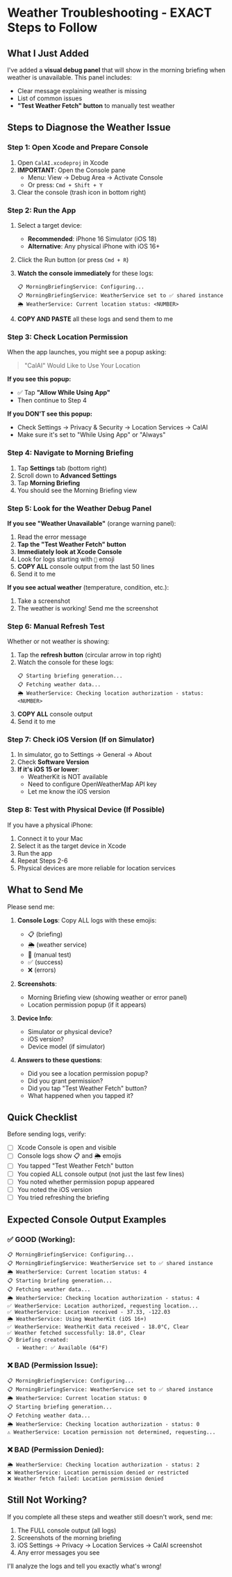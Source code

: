 # Weather Troubleshooting - EXACT Steps to Follow

## What I Just Added

I've added a **visual debug panel** that will show in the morning briefing when weather is unavailable. This panel includes:
- Clear message explaining weather is missing
- List of common issues
- **"Test Weather Fetch" button** to manually test weather

## Steps to Diagnose the Weather Issue

### Step 1: Open Xcode and Prepare Console

1. Open `CalAI.xcodeproj` in Xcode
2. **IMPORTANT**: Open the Console pane
   - Menu: View → Debug Area → Activate Console
   - Or press: `Cmd + Shift + Y`
3. Clear the console (trash icon in bottom right)

### Step 2: Run the App

1. Select a target device:
   - **Recommended**: iPhone 16 Simulator (iOS 18)
   - **Alternative**: Any physical iPhone with iOS 16+

2. Click the Run button (or press `Cmd + R`)

3. **Watch the console immediately** for these logs:
   ```
   📋 MorningBriefingService: Configuring...
   📋 MorningBriefingService: WeatherService set to ✅ shared instance
   🌦️ WeatherService: Current location status: <NUMBER>
   ```

4. **COPY AND PASTE** all these logs and send them to me

### Step 3: Check Location Permission

When the app launches, you might see a popup asking:

> "CalAI" Would Like to Use Your Location

**If you see this popup:**
- ✅ Tap **"Allow While Using App"**
- Then continue to Step 4

**If you DON'T see this popup:**
- Check Settings → Privacy & Security → Location Services → CalAI
- Make sure it's set to "While Using App" or "Always"

### Step 4: Navigate to Morning Briefing

1. Tap **Settings** tab (bottom right)
2. Scroll down to **Advanced Settings**
3. Tap **Morning Briefing**
4. You should see the Morning Briefing view

### Step 5: Look for the Weather Debug Panel

**If you see "Weather Unavailable"** (orange warning panel):
1. Read the error message
2. **Tap the "Test Weather Fetch" button**
3. **Immediately look at Xcode Console**
4. Look for logs starting with `🧪` emoji
5. **COPY ALL** console output from the last 50 lines
6. Send it to me

**If you see actual weather** (temperature, condition, etc.):
1. Take a screenshot
2. The weather is working! Send me the screenshot

### Step 6: Manual Refresh Test

Whether or not weather is showing:

1. Tap the **refresh button** (circular arrow in top right)
2. Watch the console for these logs:
   ```
   📋 Starting briefing generation...
   📋 Fetching weather data...
   🌦️ WeatherService: Checking location authorization - status: <NUMBER>
   ```
3. **COPY ALL** console output
4. Send it to me

### Step 7: Check iOS Version (If on Simulator)

1. In simulator, go to Settings → General → About
2. Check **Software Version**
3. **If it's iOS 15 or lower**:
   - WeatherKit is NOT available
   - Need to configure OpenWeatherMap API key
   - Let me know the iOS version

### Step 8: Test with Physical Device (If Possible)

If you have a physical iPhone:
1. Connect it to your Mac
2. Select it as the target device in Xcode
3. Run the app
4. Repeat Steps 2-6
5. Physical devices are more reliable for location services

## What to Send Me

Please send me:

1. **Console Logs**: Copy ALL logs with these emojis:
   - 📋 (briefing)
   - 🌦️ (weather service)
   - 🧪 (manual test)
   - ✅ (success)
   - ❌ (errors)

2. **Screenshots**:
   - Morning Briefing view (showing weather or error panel)
   - Location permission popup (if it appears)

3. **Device Info**:
   - Simulator or physical device?
   - iOS version?
   - Device model (if simulator)

4. **Answers to these questions**:
   - Did you see a location permission popup?
   - Did you grant permission?
   - Did you tap "Test Weather Fetch" button?
   - What happened when you tapped it?

## Quick Checklist

Before sending logs, verify:

- [ ] Xcode Console is open and visible
- [ ] Console logs show 📋 and 🌦️ emojis
- [ ] You tapped "Test Weather Fetch" button
- [ ] You copied ALL console output (not just the last few lines)
- [ ] You noted whether permission popup appeared
- [ ] You noted the iOS version
- [ ] You tried refreshing the briefing

## Expected Console Output Examples

### ✅ GOOD (Working):
```
📋 MorningBriefingService: Configuring...
📋 MorningBriefingService: WeatherService set to ✅ shared instance
🌦️ WeatherService: Current location status: 4
📋 Starting briefing generation...
📋 Fetching weather data...
🌦️ WeatherService: Checking location authorization - status: 4
✅ WeatherService: Location authorized, requesting location...
✅ WeatherService: Location received - 37.33, -122.03
🌦️ WeatherService: Using WeatherKit (iOS 16+)
✅ WeatherService: WeatherKit data received - 18.0°C, Clear
✅ Weather fetched successfully: 18.0°, Clear
📋 Briefing created:
   - Weather: ✅ Available (64°F)
```

### ❌ BAD (Permission Issue):
```
📋 MorningBriefingService: Configuring...
📋 MorningBriefingService: WeatherService set to ✅ shared instance
🌦️ WeatherService: Current location status: 0
📋 Starting briefing generation...
📋 Fetching weather data...
🌦️ WeatherService: Checking location authorization - status: 0
⚠️ WeatherService: Location permission not determined, requesting...
```

### ❌ BAD (Permission Denied):
```
🌦️ WeatherService: Checking location authorization - status: 2
❌ WeatherService: Location permission denied or restricted
❌ Weather fetch failed: Location permission denied
```

## Still Not Working?

If you complete all these steps and weather still doesn't work, send me:
1. The FULL console output (all logs)
2. Screenshots of the morning briefing
3. iOS Settings → Privacy → Location Services → CalAI screenshot
4. Any error messages you see

I'll analyze the logs and tell you exactly what's wrong!
